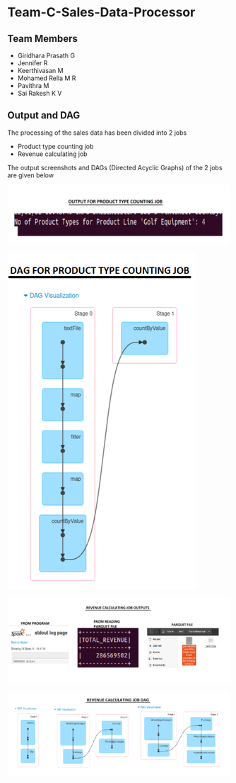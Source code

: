 # Team-C-Sales-Data-Processor

## Team Members
 - Giridhara Prasath G
 - Jennifer R
 - Keerthivasan M
 - Mohamed Rella M R
 - Pavithra M
 - Sai Rakesh K V

## Output and DAG
The processing of the sales data has been divided into 2 jobs
 - Product type counting job
 - Revenue calculating job

The output screenshots and DAGs (Directed Acyclic Graphs) of the 2 jobs are given below

![alt](./images/PT-COUNT-OP.png)

![alt](./images/PT-COUNT-DAG.png)

![alt](./images/REVENUE-OP.png)

![alt](./images/REVENUE-DAG.png)
